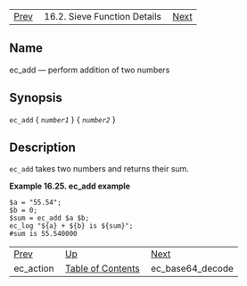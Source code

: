 |     |     |     |
| --- | --- | --- |
| [Prev](sieve.ref.ec_action)  | 16.2. Sieve Function Details |  [Next](sieve.ref.ec_base64_decode) |

<a name="sieve.ref.ec_add"></a>
## Name

ec_add — perform addition of two numbers

## Synopsis

`ec_add` { *`number1`* } { *`number2`* }

<a name="idp29165632"></a>
## Description

`ec_add` takes two numbers and returns their sum.

<a name="example.ec_add"></a>

**Example 16.25. ec_add example**

```
$a = "55.54";
$b = 0;
$sum = ec_add $a $b;
ec_log "${a} + ${b} is ${sum}";
#sum is 55.540000
```


|     |     |     |
| --- | --- | --- |
| [Prev](sieve.ref.ec_action)  | [Up](sieve.ref.files) |  [Next](sieve.ref.ec_base64_decode) |
| ec_action  | [Table of Contents](index) |  ec_base64_decode |

